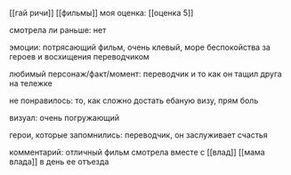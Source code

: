 [[гай ричи]]
[[фильмы]]
моя оценка: [[оценка 5]]

смотрела ли раньше:  нет

эмоции: потрясающий фильм, очень клевый, море беспокойства за героев и восхищения переводчиком

любимый персонаж/факт/момент: переводчик и то как он тащил друга на тележке

не понравилось: то, как сложно достать ебаную визу, прям боль

визуал: очень погружающий

герои, которые запомнились:  переводчик, он заслуживает счастья

комментарий: отличный фильм смотрела вместе с [[влад]] [[мама влада]] в день ее отъезда

